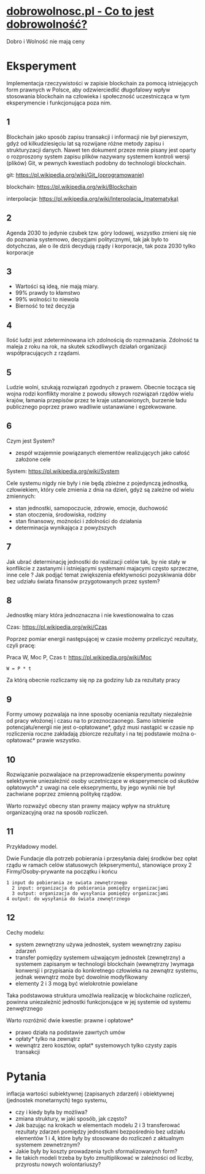 # [dobrowolnosc.pl - Co to jest dobrowolność?](https://www.dobrowolnosc.pl/)

Dobro i Wolność nie mają ceny

# Eksperyment
Implementacja rzeczywistości w zapisie blockchain za pomocą istniejących form prawnych w Polsce, aby odzwierciedlić długofalowy wpływ stosowania blockchain na człowieka i społeczność uczestnicząca w tym eksperymencie i funkcjonująca poza nim.

## 1
Blockchain jako sposób zapisu transakcji i informacji nie był pierwszym, gdyż od kilkudziesięciu lat są rozwijane różne metody zapisu i strukturyzacji danych.
Nawet ten dokument przeze mnie pisany jest oparty o rozproszony system zapisu plików nazywany systemem kontroli wersji (plików) Git, w pewnych kwestiach podobny do technologii blockchain.

git: https://pl.wikipedia.org/wiki/Git_(oprogramowanie)

blockchain: https://pl.wikipedia.org/wiki/Blockchain

interpolacja: https://pl.wikipedia.org/wiki/Interpolacja_(matematyka)

## 2
Agenda 2030 to jedynie czubek tzw. góry lodowej, wszystko zmieni się nie do poznania systemowo, decyzjami politycznymi, tak jak było to dotychczas, ale o ile dziś decydują rządy i korporacje, tak poza 2030 tylko korporacje


## 3
+ Wartości są ideą, nie mają miary. 
+ 99% prawdy to kłamstwo
+ 99% wolności to niewola
+ Bierność to też decyzja


## 4

Ilość ludzi jest zdeterminowana ich zdolnością do rozmnażania.
Zdolność ta maleja z roku na rok, na skutek szkodliwych działań organizacji współpracujących z rządami.


## 5

Ludzie wolni, szukają rozwiązań zgodnych z prawem.
Obecnie tocząca się wojna rodzi konflikty moralne z powodu siłowych rozwiązań rządów wielu krajów, łamania przepisów przez te kraje ustanowionych,
burzenie ładu publicznego poprzez prawo wadliwie ustanawiane i egzekwowane.

## 6

Czym jest System?
- zespół wzajemnie powiązanych elementów realizujących jako całość założone cele

System: https://pl.wikipedia.org/wiki/System

Cele systemu nigdy nie były i nie będą zbieżne z pojedynczą jednostką, człowiekiem, który cele zmienia z dnia na dzień, gdyż są zależne od wielu zmiennych:
+ stan jednostki, samopoczucie, zdrowie, emocje, duchowość
+ stan otoczenia, środowiska, rodziny
+ stan finansowy, możności i zdolności do działania
+ determinacja wynikająca z powyższych

## 7

Jak ubrać determinację jednostki do realizacji celów tak, by nie stały w konflikcie z zastanymi i istniejącymi systemami majacymi często sprzeczne, inne cele ?
Jak podjąć temat zwiększenia efektywności pozyskiwania dóbr bez udziału świata finansów przygotowanych przez system?

## 8

Jednostkę miary która jednoznaczna i nie kwestionowalna to czas

Czas: https://pl.wikipedia.org/wiki/Czas

Poprzez pomiar  energii następującej w czasie możemy przeliczyć rezultaty, czyli pracę:

Praca W, Moc P, Czas t: https://pl.wikipedia.org/wiki/Moc

    W = P * t

Za którą obecnie rozliczamy się np za godziny lub za rezultaty pracy

## 9 

Formy umowy pozwalaja na inne sposoby oceniania rezultaty niezależnie od pracy włożonej i czasu na to przeznoczaonego.
Samo istnienie potencjału/energii nie jest o-opłatowane*, gdyż musi nastąpić w czasie
np rozliczenia roczne zakładają zbiorcze rezultaty i na tej podstawie można o-opłatować* prawie wszystko.


## 10

Rozwiązanie pozwalajace na przeprowadzenie eksperymentu powinny selektywnie uniezależnić osoby uczetniczące w eksperymencie od skutków opłatowych* z uwagi na cele ekseprymentu, by jego wyniki nie był zachwiane poprzez zmienną politykę rządów.

Warto rozważyć obecny stan prawny majacy wpływ na strukturę organizacyjną oraz na sposób rozliczeń.

## 11
Przykładowy model.

Dwie Fundacje dla potrzeb pobierania i przesyłania dalej środków bez opłat rządu w ramach celów statusowych (ekpserymentu), stanowiące proxy
2 Firmy/Osoby-prywante na początku i końcu 

    1 input do pobierania ze swiata zewnętrznego
      2 input: organizacja do pobierania pomiędzy organizacjami
      3 output: organizacja do wysyłania pomiędzy organizacjami
    4 output: do wysyłania do świata zewnętrznego

## 12
Cechy modelu:

+ system zewnętrzny używa jednostek, system wewnętrzny zapisu zdarzeń
+ transfer pomiędzy systemem użwającym jednostek (zewnętrzny) a systemem zapisanym w technologii blockchain (wewnętrzny )wymaga konwersji i przypisania do konkretnego człowieka na zewnątrz systemu, jednak wewnątrz może być dowolnie modyfikowany
+ elementy 2 i 3 mogą być wielokrotnie powielane

Taka podstawowa struktura umożlwia realizację w blockchaine rozliczeń, powinna uniezależnić jednostki funkcjonujące w jej systemie od systemu zenwętrznego

Warto rozróżnić dwie kwestie: prawne i opłatowe*
+ prawo działa na podstawie zawrtych umów
+ opłaty* tylko na zewnątrz
+ wewnątrz zero kosztów, opłat* systemowych tylko czysty zapis transakcji

# Pytania

inflacja wartości subiektywnej (zapisanych zdarzeń) i obiektywnej (jednostek monetarnych) tego systemu,
+ czy i kiedy była by możliwa?
+ zmiana struktury, w jaki sposób, jak często?
+ Jak bazując na krokach w elementach modelu 2 i 3 transferować rezultaty zdarzeń pomiędzy jednostkami bezpośrednio bez udziału elementów 1 i 4, które były by stosowane do rozliczeń z aktualnym systemem zewnetrznym?
+ Jakie były by koszty prowadzenia tych sformalizowanych form?
+ Ile takich modeli trzeba by było zmultiplikować w zależności od liczby, przyrostu nowych wolontariuszy?




